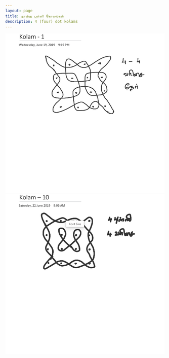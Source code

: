 ```yaml
---
layout: page
title: நான்கு புள்ளி கோலங்கள்
description: 4 (four) dot kolams
---
```


![Image0](../assets/four/four_dots_0.png)
![Image1](../assets/four/four_dots_1.png)
